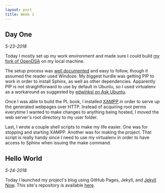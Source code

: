 ```yaml
---
layout: post
title: Week 1
---
```


## Day One

*5-23-2018*

Today I mostly set up my work environment and made sure I could build [my fork of OpenDSA](https://github.com/CorySanin/OpenDSA) on my local machine.

The setup process was [well documented](http://opendsa.readthedocs.io/en/latest/GettingStarted.html#installing-the-toolchain-manually) and easy to follow, though it assumed the reader used Windoze. My biggest hurdle was getting PIP to work in order to install Sphinx, as well as other dependencies. Apparently PIP is not straightforward to use by default in Ubuntu, so I used virtualenv as a workaround as suggested by [edwinksl on Ask Ubuntu](https://askubuntu.com/a/925497/805261).

Once I was able to build the PL book, I installed [XAMPP](https://www.apachefriends.org/download.html#download-linux) in order to serve up the generated webpages over HTTP. Instead of acquiring root perms everytime I wanted to make changes to anything being hosted, I moved the web server's root directory to my user folder.

Last, I wrote a couple shell scripts to make my life easier. One was for stopping and starting XAMPP. Another was for making the project. That script is really handy since I need to use my virtualenv in order to have access to Sphinx when issuing the make command.

## Hello World

*5-24-2018*

Today I launched my project's blog using GitHub Pages, Jekyll, and [Jekyll Now](https://github.com/barryclark/jekyll-now). This site's repository is available [here](https://github.com/CorySanin/Blog-OpenDSA).
